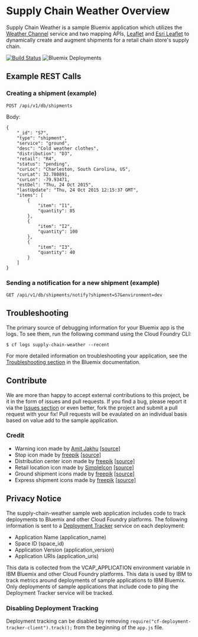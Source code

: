 # Supply Chain Weather Overview

Supply Chain Weather is a sample Bluemix application which utilizes the [Weather Channel][weather_api_url] service and two mapping APIs, [Leaflet][leaflet_url] and [Esri Leaflet][esri_leaflet_url] to dynamically create and augment shipments for a retail chain store's supply chain.

[![Build Status](https://travis-ci.org/IBM-Bluemix/supply-chain-weather.svg?branch=master)](https://travis-ci.org/IBM-Bluemix/supply-chain-weather)
![Bluemix Deployments](https://deployment-tracker.mybluemix.net/stats/a8b5d364b1994a80342395cc781ea890/badge.svg)


## Example REST Calls

### Creating a shipment (example)
`POST /api/v1/db/shipments`

Body:
```
{
    "_id": "S7",
    "type": "shipment",
    "service": "ground",
    "desc": "Cold weather clothes",
    "distribution": "D3",
    "retail": "R4",
    "status": "pending",
    "curLoc": "Charleston, South Carolina, US",
    "curLat": 32.780891,
    "curLon": -79.93471,
    "estDel": "Thu, 24 Oct 2015",
    "lastUpdate": "Thu, 24 Oct 2015 12:15:37 GMT",
    "items": [
        {
            "item": "I1",
            "quantity": 85
        },
        {
            "item": "I2",
            "quantity": 100
        },
        {
            "item": "I3",
            "quantity": 40
        }
    ]
}
```

### Sending a notification for a new shipment (example)
`GET /api/v1/db/shipments/notify?shipment=S7&environment=dev`

## Troubleshooting

The primary source of debugging information for your Bluemix app is the logs. To see them, run the following command using the Cloud Foundry CLI:

  ```
  $ cf logs supply-chain-weather --recent
  ```
For more detailed information on troubleshooting your application, see the [Troubleshooting section](https://www.ng.bluemix.net/docs/troubleshoot/tr.html) in the Bluemix documentation.

## Contribute
We are more than happy to accept external contributions to this project, be it in the form of issues and pull requests. If you find a bug, please report it via the [Issues section][issues_url] or even better, fork the project and submit a pull request with your fix! Pull requests will be evaulated on an individual basis based on value add to the sample application.

### Credit
* Warning icon made by [Amit Jakhu][amit_jakhu_url] [[source]][warning_icon_url]
* Stop icon made by [freepik][freepik_url] [[source]][stop_icon_url]
* Distribution center icon made by [freepik][freepik_url] [[source]][dist_center_icon_url]
* Retail location icon made by [SimpleIcon][simple_icon_url] [[source]][retail_loc_icon_url]
* Ground shipment icons made by [freepik][freepik_url] [[source]][ship_ground_icon_url]
* Express shipment icons made by [freepik][freepik_url] [[source]][ship_express_icon_url]

## Privacy Notice
The supply-chain-weather sample web application includes code to track deployments to Bluemix and other Cloud Foundry platforms. The following information is sent to a [Deployment Tracker](https://github.com/cloudant-labs/deployment-tracker) service on each deployment:

* Application Name (application_name)
* Space ID (space_id)
* Application Version (application_version)
* Application URIs (application_uris)

This data is collected from the VCAP_APPLICATION environment variable in IBM Bluemix and other Cloud Foundry platforms. This data is used by IBM to track metrics around deployments of sample applications to IBM Bluemix. Only deployments of sample applications that include code to ping the Deployment Tracker service will be tracked.

### Disabling Deployment Tracking

Deployment tracking can be disabled by removing `require("cf-deployment-tracker-client").track();` from the beginning of the `app.js` file.

[weather_api_url]: http://www.wunderground.com/weather/api/
[leaflet_url]: http://leafletjs.com/
[esri_leaflet_url]: http://esri.github.io/esri-leaflet/
[bluemix_signup_url]: https://ibm.biz/supply-chain-weather-signup
[cloud_foundry_url]: https://github.com/cloudfoundry/cli
[download_node_url]: https://nodejs.org/download/
[cake_url]: http://coffeescript.org/#cake
[issues_url]: https://github.com/IBM-Bluemix/supply-chain-weather/issues
[amit_jakhu_url]: http://www.amitjakhu.com/
[warning_icon_url]: http://www.flaticon.com/free-icon/warning-triangle_10190
[freepik_url]: http://www.freepik.com/
[stop_icon_url]: http://www.flaticon.com/free-icon/stop-sign_1722
[dist_center_icon_url]: http://www.flaticon.com/free-icon/warehouse-with-boxes_75762
[simple_icon_url]: http://simpleicon.com/
[retail_loc_icon_url]: http://www.flaticon.com/free-icon/store_33658
[ship_ground_icon_url]: http://www.flaticon.com/free-icon/delivery-truck_31520
[ship_express_icon_url]: http://www.flaticon.com/free-icon/airplane-flight_67076
